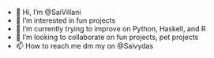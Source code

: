 - 👋 Hi, I’m @SaiVillani
- 👀 I’m interested in fun projects
- 🌱 I’m currently trying to improve on Python, Haskell, and R
- 💞️ I’m looking to collaborate on fun projects, pet projects
- 📫 How to reach me dm my on @Saivydas

<!---
SaiVillani/SaiVillani is a ✨ special ✨ repository because its `README.md` (this file) appears on your GitHub profile.
You can click the Preview link to take a look at your changes.
--->
